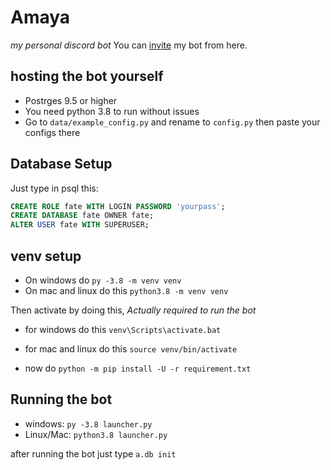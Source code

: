 # Amaya

*my personal discord bot*
You can [invite](https://discord.com/oauth2/authorize?client_id=760052204777504778&permissions=0&scope=bot) my bot from here.

## hosting the bot yourself

* Postrges 9.5 or higher
* You need python 3.8 to run without issues
* Go to `data/example_config.py` and rename to `config.py` then paste your configs there


## Database Setup

Just type in psql this:

```sql
CREATE ROLE fate WITH LOGIN PASSWORD 'yourpass';
CREATE DATABASE fate OWNER fate;
ALTER USER fate WITH SUPERUSER;
```


## venv setup

* On windows do `py -3.8 -m venv venv`
* On mac and linux do this `python3.8 -m venv venv`

Then activate by doing this, _Actually required to run the bot_

* for windows do this `venv\Scripts\activate.bat`
* for mac and linux do this `source venv/bin/activate`

* now do `python -m pip install -U -r requirement.txt`

## Running the bot

* windows: `py -3.8 launcher.py`
* Linux/Mac: `python3.8 launcher.py`

after running the bot just type `a.db init`